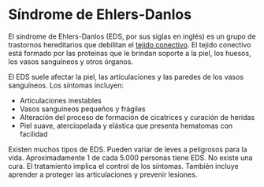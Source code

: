 Síndrome de Ehlers-Danlos
=========================


El síndrome de Ehlers-Danlos (EDS, por sus siglas en inglés) es un grupo de trastornos hereditarios que debilitan el [tejido conectivo](https://medlineplus.gov/spanish/connectivetissuedisorders.html). El tejido conectivo está formado por las proteínas que le brindan soporte a la piel, los huesos, los vasos sanguíneos y otros órganos. 


El EDS suele afectar la piel, las articulaciones y las paredes de los vasos sanguíneos. Los síntomas incluyen:


* Articulaciones inestables
* Vasos sanguíneos pequeños y frágiles
* Alteración del proceso de formación de cicatrices y curación de heridas
* Piel suave, aterciopelada y elástica que presenta hematomas con facilidad


Existen muchos tipos de EDS. Pueden variar de leves a peligrosos para la vida. Aproximadamente 1 de cada 5.000 personas tiene EDS. No existe una cura. El tratamiento implica el control de los síntomas. También incluye aprender a proteger las articulaciones y prevenir lesiones.

